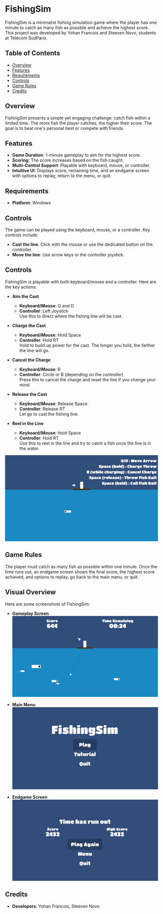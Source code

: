 # FishingSim

FishingSim is a minimalist fishing simulation game where the player has one minute to catch as many fish as possible and achieve the highest score. This project was developed by Yohan Francois and Steeven Novo, students at Télécom SudParis.

## Table of Contents
- [Overview](#overview)
- [Features](#features)
- [Requirements](#requirements)
- [Controls](#controls)
- [Game Rules](#game-rules)
- [Credits](#credits)

## Overview
FishingSim presents a simple yet engaging challenge: catch fish within a limited time. The more fish the player catches, the higher their score. The goal is to beat one's personal best or compete with friends.

## Features
- **Game Duration**: 1-minute gameplay to aim for the highest score.
- **Scoring**: The score increases based on the fish caught.
- **Multi-Control Support**: Playable with keyboard, mouse, or controller.
- **Intuitive UI**: Displays score, remaining time, and an endgame screen with options to replay, return to the menu, or quit.

## Requirements
- **Platform**: Windows

## Controls
The game can be played using the keyboard, mouse, or a controller. Key controls include:

- **Cast the line**: Click with the mouse or use the dedicated button on the controller.
- **Move the line**: Use arrow keys or the controller joystick.

## Controls
FishingSim is playable with both keyboard/mouse and a controller. Here are the key actions:

- **Aim the Cast**  
  - **Keyboard/Mouse**: Q and D
  - **Controller**: Left Joystick  
  Use this to direct where the fishing line will be cast.

- **Charge the Cast**  
  - **Keyboard/Mouse**: Hold Space
  - **Controller**: Hold RT  
  Hold to build up power for the cast. The longer you hold, the farther the line will go.

- **Cancel the Charge**  
  - **Keyboard/Mouse**: R
  - **Controller**: Circle or B (depending on the controller)  
  Press this to cancel the charge and reset the line if you change your mind.

- **Release the Cast**  
  - **Keyboard/Mouse**: Release Space
  - **Controller**: Release RT  
  Let go to cast the fishing line.

- **Reel in the Line**  
  - **Keyboard/Mouse**: Hold Space
  - **Controller**: Hold RT  
  Use this to reel in the line and try to catch a fish once the line is in the water.

![Controls Image](controls.png)

## Game Rules
The player must catch as many fish as possible within one minute. Once the time runs out, an endgame screen shows the final score, the highest score achieved, and options to replay, go back to the main menu, or quit.

## Visual Overview
Here are some screenshots of FishingSim:

- **Gameplay Screen**  
  ![Gameplay Screen](in-game.png)

- **Main Menu**  
  ![Main Menu](mainmenu.png)

- **Endgame Screen**  
  ![Endgame Screen](gameover.png)

## Credits
- **Developers**: Yohan Francois, Steeven Novo
